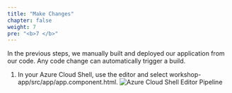 ```yaml
---
title: "Make Changes"
chapter: false
weight: 7
pre: "<b>7 </b>"
---
```


In the previous steps, we manually built and deployed our application from our code. Any code change can automatically trigger a build.

1. In your Azure Cloud Shell, use the editor and select workshop-app/src/app/app.component.html.
![Azure Cloud Shell Editor Pipeline](/images/azure-cloud-shell-editor-pipeline.png)

